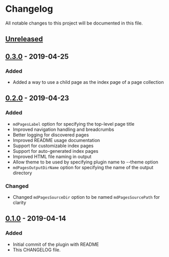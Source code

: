# Changelog
All notable changes to this project will be documented in this file.

## [Unreleased]

## [0.3.0] - 2019-04-25
### Added
- Added a way to use a child page as the index page of a page collection

## [0.2.0] - 2019-04-23
### Added
- `mdPagesLabel` option for specifying the top-level page title
- Improved navigation handling and breadcrumbs
- Better logging for discovered pages
- Improved README usage documentation
- Support for customizable index pages
- Support for auto-generated index pages
- Improved HTML file naming in output
- Allow theme to be used by specifying plugin name to --theme option
- `mdPagesOutputDirName` option for specifying the name of the output directory

### Changed
- Changed `mdPagesSourceDir` option to be named `mdPagesSourcePath` for clarity

## [0.1.0] - 2019-04-14
### Added
- Initial commit of the plugin with README
- This CHANGELOG file.

[Unreleased]: https://github.com/mipatterson/typedoc-plugin-markdown-pages/compare/v0.3.0...HEAD
[0.3.0]: https://github.com/mipatterson/typedoc-plugin-markdown-pages/compare/v0.2.0...v0.3.0
[0.2.0]: https://github.com/mipatterson/typedoc-plugin-markdown-pages/compare/v0.1.0...v0.2.0
[0.1.0]: https://github.com/mipatterson/typedoc-plugin-markdown-pages/releases/tag/v0.1.0